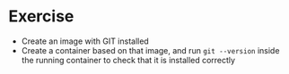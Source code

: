 # Exercise

- Create an image with GIT installed
- Create a container based on that image, and run `git --version` inside the running container to check that it is installed correctly
